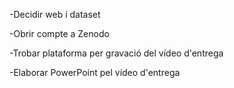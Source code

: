 
-Decidir web i dataset

-Obrir compte a Zenodo

-Trobar plataforma per gravació del vídeo d'entrega

-Elaborar PowerPoint pel vídeo d'entrega

